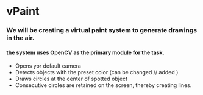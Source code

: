 # vPaint

### We will be creating a virtual paint system to generate drawings in the air.

#### the system uses OpenCV as the primary module for the task.


- Opens yor default camera
- Detects objects with the preset color (can be changed // added  )
- Draws circles at the center of spotted object
- Consecutive circles are retained on the screen, thereby creating lines.
